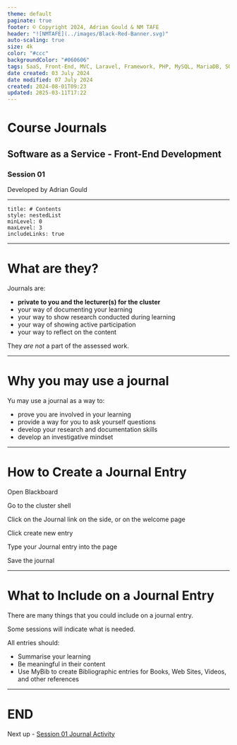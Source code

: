 ```yaml
---
theme: default
paginate: true
footer: © Copyright 2024, Adrian Gould & NM TAFE
header: "![NMTAFE](../images/Black-Red-Banner.svg)"
auto-scaling: true
size: 4k
color: "#ccc"
backgroundColor: "#060606"
tags: SaaS, Front-End, MVC, Laravel, Framework, PHP, MySQL, MariaDB, SQLite, Testing, Unit Testing, Feature Testng, PEST
date created: 03 July 2024
date modified: 07 July 2024
created: 2024-08-01T09:23
updated: 2025-03-11T17:22
---
```


# Course Journals

## Software as a Service - Front-End Development

### Session 01

Developed by Adrian Gould

---

```table-of-contents
title: # Contents
style: nestedList
minLevel: 0
maxLevel: 3
includeLinks: true
```

---

# What are they?

Journals are:

- **private to you and the lecturer(s) for the cluster**
- your way of documenting your learning
- your way to show research conducted during learning
- your way of showing active participation
- your way to reflect on the content

They *are not* a part of the assessed work.

---

# Why you may use a journal

Yu may use a journal as a way to:

- prove you are involved in your learning
- provide a way for you to ask yourself questions
- develop your research and documentation skills
- develop an investigative mindset

---

# How to Create a Journal Entry

Open Blackboard

Go to the cluster shell

Click on the Journal link on the side, or on the welcome page

Click create new entry

Type your Journal entry into the page

Save the journal

---

# What to Include on a Journal Entry

There are many things that you could include on a journal entry.

Some sessions will indicate what is needed.

All entries should:

- Summarise your learning
- Be meaningful in their content
- Use MyBib to create Bibliographic entries for Books, Web Sites, Videos, and other references


---

# END

Next up - [Session 01 Journal Activity](session-01/S01-Exercises-and-Practice.md)
